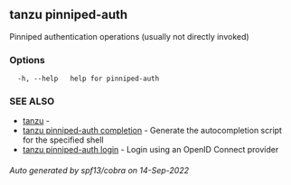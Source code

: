 ## tanzu pinniped-auth

Pinniped authentication operations (usually not directly invoked)

### Options

```
  -h, --help   help for pinniped-auth
```

### SEE ALSO

* [tanzu](tanzu.md)	 - 
* [tanzu pinniped-auth completion](tanzu_pinniped-auth_completion.md)	 - Generate the autocompletion script for the specified shell
* [tanzu pinniped-auth login](tanzu_pinniped-auth_login.md)	 - Login using an OpenID Connect provider

###### Auto generated by spf13/cobra on 14-Sep-2022
